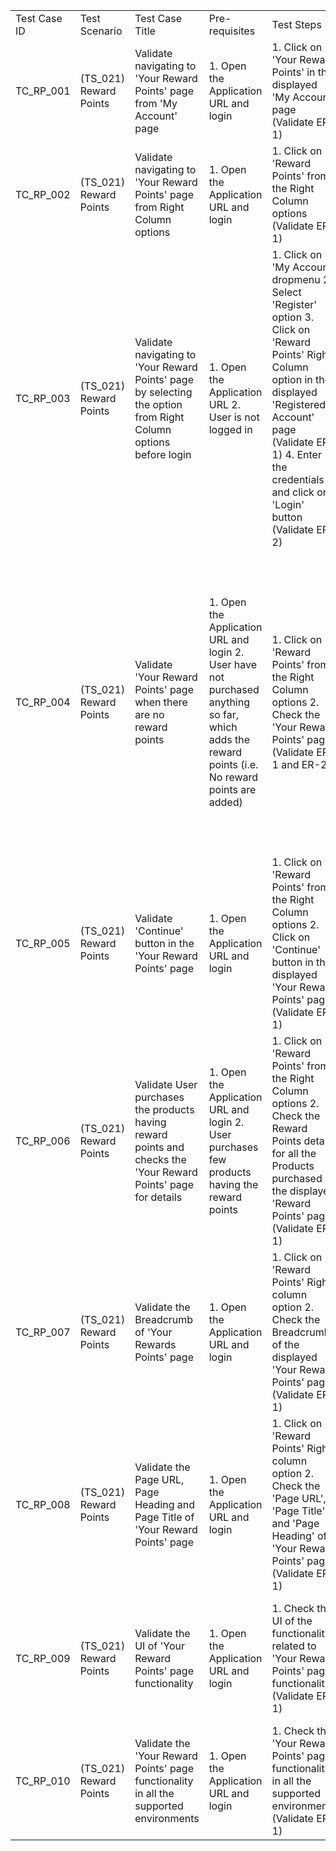 | | | | | | | |
|-|-|-|-|-|-|-|
|Test Case ID|Test Scenario |Test Case Title|Pre-requisites|Test Steps|Test Data|Expected Result (ER)|
|TC_RP_001|(TS_021) Reward Points|Validate navigating to 'Your Reward Points' page from 'My Account' page|1. Open the Application URL and login|1. Click on 'Your Reward Points' in the displayed 'My Account' page (Validate ER-1)|Not Applicable|1. User should be taken to 'Your Reward Points' page|
|TC_RP_002|(TS_021) Reward Points|Validate navigating to 'Your Reward Points' page from Right Column options|1. Open the Application URL and login|1. Click on 'Reward Points' from the Right Column options (Validate ER-1)|Not Applicable|1. User should be taken to 'Your Reward Points' page|
|TC_RP_003|(TS_021) Reward Points|Validate navigating to 'Your Reward Points' page by selecting the option from Right Column options before login|1. Open the Application URL 2. User is not logged in|1. Click on 'My Account' dropmenu 2. Select 'Register' option 3. Click on 'Reward Points' Right Column option in the displayed 'Registered Account' page (Validate ER-1) 4. Enter the credentials and click on 'Login' button (Validate ER-2)|Not Applicable|1. User should be taken to Login page 2. User should be taken to 'Your Reward Points' page|
|TC_RP_004|(TS_021) Reward Points|Validate 'Your Reward Points' page when there are no reward points |1. Open the Application URL and login 2. User have not purchased anything so far, which adds the reward points (i.e. No reward points are added)|1. Click on 'Reward Points' from the Right Column options 2. Check the 'Your Reward Points' page (Validate ER-1 and ER-2)|Not Applicable|1. Text - 'Your total number of reward points is: 0.' should be displayed 2. Table having the columns - Date Added, Description and Points should be displayed without any details. Instead a text - 'You do not have any reward points!' should be displayed|
|TC_RP_005|(TS_021) Reward Points|Validate 'Continue' button in the 'Your Reward Points' page|1. Open the Application URL and login|1. Click on 'Reward Points' from the Right Column options 2. Click on 'Continue' button in the displayed 'Your Reward Points' page (Validate ER-1)|Not Applicable|1. User should be taken to 'My Account' page|
|TC_RP_006|(TS_021) Reward Points|Validate User purchases the products having reward points and checks the 'Your Reward Points' page for details|1. Open the Application URL and login 2. User purchases few products having the reward points |1. Click on 'Reward Points' from the Right Column options 2. Check the Reward Points details for all the Products purchased in the displayed 'Reward Points' page (Validate ER-1)|Not Applicable|1. Table having the columns - Date Added, Description and Points should be displayed with proper reward points details for the products purchased by the User|
|TC_RP_007|(TS_021) Reward Points|Validate the Breadcrumb of 'Your Rewards Points' page|1. Open the Application URL and login |1. Click on 'Reward Points' Right column option 2. Check the Breadcrumb of the displayed  'Your Reward Points' page (Validate ER-1)|Not Applicable|1. Breadcrumb should be displayed and properly working in the 'Your Reward Points' page. |
|TC_RP_008|(TS_021) Reward Points|Validate the Page URL, Page Heading and Page Title of 'Your Reward Points' page|1. Open the Application URL and login |1. Click on 'Reward Points' Right column option 2. Check the 'Page URL', 'Page Title' and 'Page Heading' of 'Your Reward Points' page (Validate ER-1)|Not Applicable|1. Correct Page URL, Page Heading and Page Title should be displayed in the 'Your Reward Points' page|
|TC_RP_009|(TS_021) Reward Points|Validate the UI of 'Your Reward Points' page functionality|1. Open the Application URL and login|1. Check the UI of the functionality related to 'Your Reward Points' page functionality  (Validate ER-1)|Not Applicable|1. Proper UI adhering to the UI checklist should be displayed for the 'Your Reward Points' page functionality|
|TC_RP_010|(TS_021) Reward Points|Validate the 'Your Reward Points' page functionality in all the supported environments|1. Open the Application URL and login|1. Check the 'Your Reward Points' page functionality in all the supported environments (Validate ER-1)|Not Applicable|1. 'Your Reward Points' page functionality should work correctly in all the supported environments|
